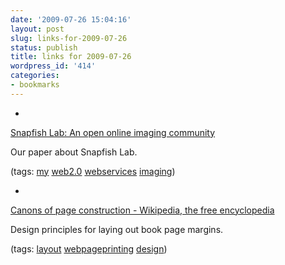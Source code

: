 ```yaml
---
date: '2009-07-26 15:04:16'
layout: post
slug: links-for-2009-07-26
status: publish
title: links for 2009-07-26
wordpress_id: '414'
categories:
- bookmarks
---
```


  * 
                

[Snapfish Lab: An open online imaging community](http://www.ieeexplore.ieee.org/xpl/freeabs_all.jsp?isnumber=4665023&arnumber=4665042&count=189&index=12)


                

Our paper about Snapfish Lab.


                

(tags: [my](http://delicious.com/eob/my) [web2.0](http://delicious.com/eob/web2.0) [webservices](http://delicious.com/eob/webservices) [imaging](http://delicious.com/eob/imaging))


            
  * 
                

[Canons of page construction - Wikipedia, the free encyclopedia](http://en.wikipedia.org/wiki/Canons_of_page_construction#Van_de_Graaf_canon)


                

Design principles for laying out book page margins.


                

(tags: [layout](http://delicious.com/eob/layout) [webpageprinting](http://delicious.com/eob/webpageprinting) [design](http://delicious.com/eob/design))


            
